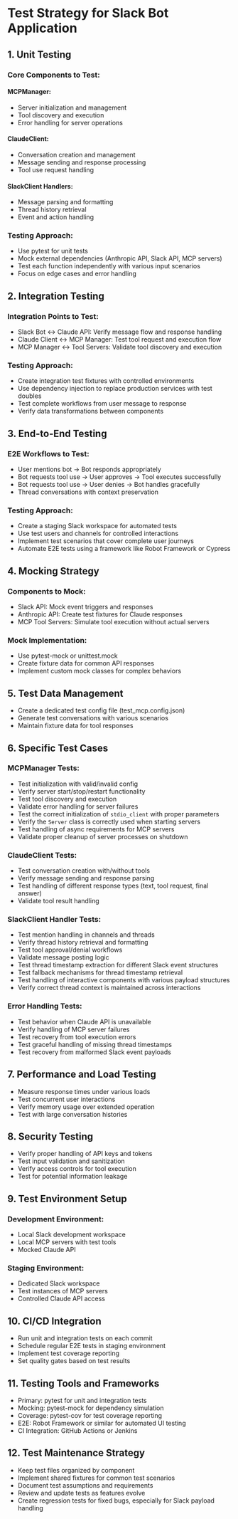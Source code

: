 # Test Strategy for Slack Bot Application

## 1. Unit Testing

### Core Components to Test:

#### MCPManager:
- Server initialization and management
- Tool discovery and execution
- Error handling for server operations

#### ClaudeClient:
- Conversation creation and management
- Message sending and response processing
- Tool use request handling

#### SlackClient Handlers:
- Message parsing and formatting
- Thread history retrieval
- Event and action handling

### Testing Approach:
- Use pytest for unit tests
- Mock external dependencies (Anthropic API, Slack API, MCP servers)
- Test each function independently with various input scenarios
- Focus on edge cases and error handling

## 2. Integration Testing

### Integration Points to Test:
- Slack Bot ↔ Claude API: Verify message flow and response handling
- Claude Client ↔ MCP Manager: Test tool request and execution flow
- MCP Manager ↔ Tool Servers: Validate tool discovery and execution

### Testing Approach:
- Create integration test fixtures with controlled environments
- Use dependency injection to replace production services with test doubles
- Test complete workflows from user message to response
- Verify data transformations between components

## 3. End-to-End Testing

### E2E Workflows to Test:
- User mentions bot → Bot responds appropriately
- Bot requests tool use → User approves → Tool executes successfully
- Bot requests tool use → User denies → Bot handles gracefully
- Thread conversations with context preservation

### Testing Approach:
- Create a staging Slack workspace for automated tests
- Use test users and channels for controlled interactions
- Implement test scenarios that cover complete user journeys
- Automate E2E tests using a framework like Robot Framework or Cypress

## 4. Mocking Strategy

### Components to Mock:
- Slack API: Mock event triggers and responses
- Anthropic API: Create test fixtures for Claude responses
- MCP Tool Servers: Simulate tool execution without actual servers

### Mock Implementation:
- Use pytest-mock or unittest.mock
- Create fixture data for common API responses
- Implement custom mock classes for complex behaviors

## 5. Test Data Management
- Create a dedicated test config file (test_mcp.config.json)
- Generate test conversations with various scenarios
- Maintain fixture data for tool responses

## 6. Specific Test Cases

### MCPManager Tests:
- Test initialization with valid/invalid config
- Verify server start/stop/restart functionality
- Test tool discovery and execution
- Validate error handling for server failures
- Test the correct initialization of `stdio_client` with proper parameters
- Verify the `Server` class is correctly used when starting servers
- Test handling of async requirements for MCP servers
- Validate proper cleanup of server processes on shutdown

### ClaudeClient Tests:
- Test conversation creation with/without tools
- Verify message sending and response parsing
- Test handling of different response types (text, tool request, final answer)
- Validate tool result handling

### SlackClient Handler Tests:
- Test mention handling in channels and threads
- Verify thread history retrieval and formatting
- Test tool approval/denial workflows
- Validate message posting logic
- Test thread timestamp extraction for different Slack event structures
- Test fallback mechanisms for thread timestamp retrieval
- Test handling of interactive components with various payload structures
- Verify correct thread context is maintained across interactions

### Error Handling Tests:
- Test behavior when Claude API is unavailable
- Verify handling of MCP server failures
- Test recovery from tool execution errors
- Test graceful handling of missing thread timestamps
- Test recovery from malformed Slack event payloads

## 7. Performance and Load Testing
- Measure response times under various loads
- Test concurrent user interactions
- Verify memory usage over extended operation
- Test with large conversation histories

## 8. Security Testing
- Verify proper handling of API keys and tokens
- Test input validation and sanitization
- Verify access controls for tool execution
- Test for potential information leakage

## 9. Test Environment Setup

### Development Environment:
- Local Slack development workspace
- Local MCP servers with test tools
- Mocked Claude API

### Staging Environment:
- Dedicated Slack workspace
- Test instances of MCP servers
- Controlled Claude API access

## 10. CI/CD Integration
- Run unit and integration tests on each commit
- Schedule regular E2E tests in staging environment
- Implement test coverage reporting
- Set quality gates based on test results

## 11. Testing Tools and Frameworks
- Primary: pytest for unit and integration tests
- Mocking: pytest-mock for dependency simulation
- Coverage: pytest-cov for test coverage reporting
- E2E: Robot Framework or similar for automated UI testing
- CI Integration: GitHub Actions or Jenkins

## 12. Test Maintenance Strategy
- Keep test files organized by component
- Implement shared fixtures for common test scenarios
- Document test assumptions and requirements
- Review and update tests as features evolve
- Create regression tests for fixed bugs, especially for Slack payload handling
